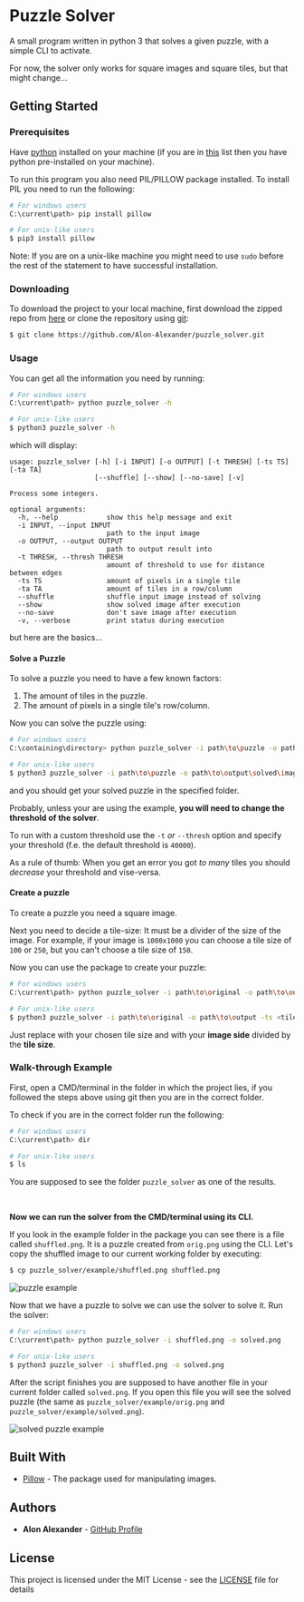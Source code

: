 # Puzzle Solver

A small program written in python 3 that solves a given puzzle, with a simple CLI to activate.

For now, the solver only works for square images and square tiles, but that might change...

## Getting Started

### Prerequisites

Have [python](https://www.python.org/downloads/) installed on your machine (if you are in [this](https://unix.stackexchange.com/a/24808) list then you have python pre-installed on your machine).

To run this program you also need PIL/PILLOW package installed. To install PIL you need to run the following:

```sh
# For windows users
C:\current\path> pip install pillow

# For unix-like users
$ pip3 install pillow
```

Note: If you are on a unix-like machine you might need to use `sudo` before the rest of the statement to have successful installation. 

### Downloading

To download the project to your local machine, first download the zipped repo from [here](https://github.com/Alon-Alexander/puzzle_solver/archive/master.zip) or clone the repository using [git](https://git-scm.com/):

```sh
$ git clone https://github.com/Alon-Alexander/puzzle_solver.git
```

### Usage

You can get all the information you need by running:

```sh
# For windows users
C:\current\path> python puzzle_solver -h

# For unix-like users
$ python3 puzzle_solver -h
```

which will display:

```
usage: puzzle_solver [-h] [-i INPUT] [-o OUTPUT] [-t THRESH] [-ts TS] [-ta TA]
                     [--shuffle] [--show] [--no-save] [-v]

Process some integers.

optional arguments:
  -h, --help            show this help message and exit
  -i INPUT, --input INPUT
                        path to the input image
  -o OUTPUT, --output OUTPUT
                        path to output result into
  -t THRESH, --thresh THRESH
                        amount of threshold to use for distance between edges
  -ts TS                amount of pixels in a single tile
  -ta TA                amount of tiles in a row/column
  --shuffle             shuffle input image instead of solving
  --show                show solved image after execution
  --no-save             don't save image after execution
  -v, --verbose         print status during execution
```

but here are the basics...

#### Solve a Puzzle

To solve a puzzle you need to have a few known factors:
1. The amount of tiles in the puzzle.
1. The amount of pixels in a single tile's row/column.

Now you can solve the puzzle using:

```sh
# For windows users
C:\containing\directory> python puzzle_solver -i path\to\puzzle -o path\to\output\solved\image.png  -ts <tile-size> -ta <tile-amount>

# For unix-like users
$ python3 puzzle_solver -i path\to\puzzle -o path\to\output\solved\image.png  -ts <tile-size> -ta <tile-amount>
```

and you should get your solved puzzle in the specified folder.

Probably, unless your are using the example, **you will need to change the threshold of the solver**.

To run with a custom threshold use the `-t` *or* `--thresh` option and specify your threshold (f.e. the default threshold is `40000`).

As a rule of thumb: When you get an error you got *to many* tiles you should *decrease* your threshold and vise-versa.

#### Create a puzzle

To create a puzzle you need a square image.

Next you need to decide a tile-size: It must be a divider of the size of the image. For example, if your image is `1000x1000` you can choose a tile size of `100` or `250`, but you can't choose a tile size of `150`.

Now you can use the package to create your puzzle:

```sh
# For windows users
C:\current\path> python puzzle_solver -i path\to\original -o path\to\output -ts <tile-size> -ta <tile-amount> --shuffle

# For unix-like users
$ python3 puzzle_solver -i path\to\original -o path\to\output -ts <tile-size> -ta <tile-amount> --shuffle
```

Just replace <tile-size> with your chosen tile size and <tile-amount> with your **image side** divided by the **tile size**.


### Walk-through Example

First, open a CMD/terminal in the folder in which the project lies, if you followed the steps above using git then you are in the correct folder.

To check if you are in the correct folder run the following:

```sh
# For windows users
C:\current\path> dir

# For unix-like users
$ ls
```

You are supposed to see the folder `puzzle_solver` as one of the results.

<br>

**Now we can run the solver from the CMD/terminal using its CLI.**

If you look in the example folder in the package you can see there is a file called `shuffled.png`. It is a puzzle created from `orig.png` using the CLI.
Let's copy the shuffled image to our current working folder by executing:

```sh
$ cp puzzle_solver/example/shuffled.png shuffled.png
```

![puzzle example](example/shuffled.png "Puzzle Example")

Now that we have a puzzle to solve we can use the solver to solve it. Run the solver:

```sh
# For windows users
C:\current\path> python puzzle_solver -i shuffled.png -o solved.png

# For unix-like users
$ python3 puzzle_solver -i shuffled.png -o solved.png
```

After the script finishes you are supposed to have another file in your current folder called `solved.png`.
If you open this file you will see the solved puzzle (the same as `puzzle_solver/example/orig.png` and `puzzle_solver/example/solved.png`).

![solved puzzle example](example/solved.png "Solved Puzzled Example")

## Built With

* [Pillow](https://pillow.readthedocs.io/) - The package used for manipulating images.

## Authors

* **Alon Alexander** - [GitHub Profile](https://github.com/Alon-Alexander)

## License

This project is licensed under the MIT License - see the [LICENSE](LICENSE) file for details